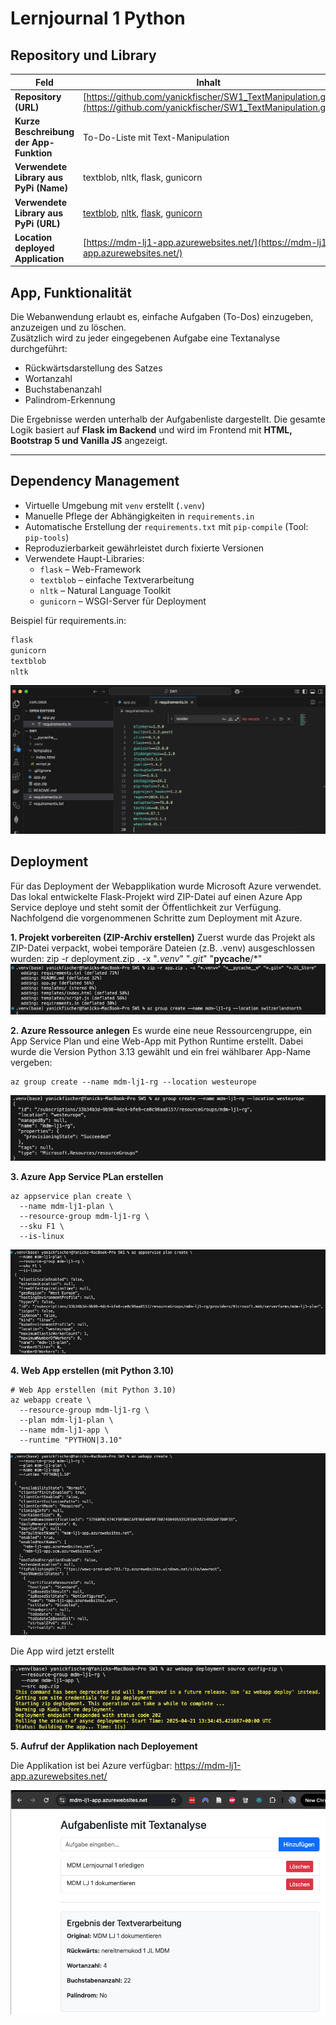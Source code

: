 ﻿# Lernjournal 1 Python

## Repository und Library

| Feld                               | Inhalt |
|------------------------------------|--------|
| **Repository (URL)**               | [https://github.com/yanickfischer/SW1_TextManipulation.git](https://github.com/yanickfischer/SW1_TextManipulation.git) |
| **Kurze Beschreibung der App-Funktion** | To-Do-Liste mit Text-Manipulation |
| **Verwendete Library aus PyPi (Name)** | textblob, nltk, flask, gunicorn |
| **Verwendete Library aus PyPi (URL)** | [textblob](https://pypi.org/project/textblob/), [nltk](https://pypi.org/project/nltk/), [flask](https://pypi.org/project/Flask/), [gunicorn](https://pypi.org/project/gunicorn/) |
| **Location deployed Application**  | [https://mdm-lj1-app.azurewebsites.net/](https://mdm-lj1-app.azurewebsites.net/) |

## App, Funktionalität
Die Webanwendung erlaubt es, einfache Aufgaben (To-Dos) einzugeben, anzuzeigen und zu löschen.  
Zusätzlich wird zu jeder eingegebenen Aufgabe eine Textanalyse durchgeführt:

- Rückwärtsdarstellung des Satzes
- Wortanzahl
- Buchstabenanzahl
- Palindrom-Erkennung

Die Ergebnisse werden unterhalb der Aufgabenliste dargestellt. Die gesamte Logik basiert auf **Flask im Backend** und wird im Frontend mit **HTML, Bootstrap 5 und Vanilla JS** angezeigt.

---


## Dependency Management

- Virtuelle Umgebung mit `venv` erstellt (`.venv`)
- Manuelle Pflege der Abhängigkeiten in `requirements.in`
- Automatische Erstellung der `requirements.txt` mit `pip-compile` (Tool: `pip-tools`)
- Reproduzierbarkeit gewährleistet durch fixierte Versionen
- Verwendete Haupt-Libraries:
  - `flask` – Web-Framework
  - `textblob` – einfache Textverarbeitung
  - `nltk` – Natural Language Toolkit
  - `gunicorn` – WSGI-Server für Deployment

Beispiel für requirements.in:
```txt
flask
gunicorn
textblob
nltk
```
<img src="images/Req1.png" alt="Requirements" style="max-width: 100%; height: auto;">

## Deployment

Für das Deployment der Webapplikation wurde Microsoft Azure verwendet.
Das lokal entwickelte Flask-Projekt wird ZIP-Datei auf einen Azure App Service deploye und steht somit der Öffentlichkeit zur Verfügung.
Nachfolgend die vorgenommenen Schritte zum Deployment mit Azure.

**1. Projekt vorbereiten (ZIP-Archiv erstellen)** 
Zuerst wurde das Projekt als ZIP-Datei verpackt, wobei temporäre Dateien (z.B. .venv) ausgeschlossen wurden: zip -r deployment.zip . -x "*.venv*" "*.git*" "__pycache__/*"
<img src="images/Deployment 1.png" alt="ZIP-File" style="max-width: 100%; height: auto;">

**2. Azure Ressource anlegen**
Es wurde eine neue Ressourcengruppe, ein App Service Plan und eine Web-App mit Python Runtime erstellt. Dabei wurde die Version Python 3.13 gewählt und ein frei wählbarer App-Name vergeben:
```
az group create --name mdm-lj1-rg --location westeurope
```
<img src="images/Depl1.png" alt="Resource Group" style="max-width: 100%; height: auto;">

**3. Azure App Service PLan erstellen**
```
az appservice plan create \
  --name mdm-lj1-plan \
  --resource-group mdm-lj1-rg \
  --sku F1 \
  --is-linux
```
<img src="images/Depl2.png" alt="Service Plan" style="max-width: 100%; height: auto;">

**4. Web App erstellen (mit Python 3.10)**
```
# Web App erstellen (mit Python 3.10)
az webapp create \
  --resource-group mdm-lj1-rg \
  --plan mdm-lj1-plan \
  --name mdm-lj1-app \
  --runtime "PYTHON|3.10"
```
<img src="images/Depl4.png" alt="Web App" style="max-width: 100%; height: auto;">

Die App wird jetzt erstellt

<img src="images/Depl5.png" alt="App Build" style="max-width: 100%; height: auto;">

**5. Aufruf der Applikation nach Deployement**

Die Applikation ist bei Azure verfügbar: https://mdm-lj1-app.azurewebsites.net/

<img src="images/Depl6.png" alt="Finale App" style="max-width: 100%; height: auto;">

